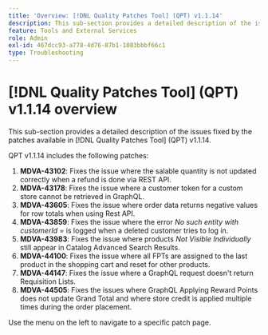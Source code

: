```yaml
---
title: 'Overview: [!DNL Quality Patches Tool] (QPT) v1.1.14'
description: This sub-section provides a detailed description of the issues fixed by the patches available in [!DNL Quality Patches Tool] (QPT) v1.1.14.
feature: Tools and External Services
role: Admin
exl-id: 467dcc93-a778-4d76-87b1-1083bbbf66c1
type: Troubleshooting
---
```

# [!DNL Quality Patches Tool] (QPT) v1.1.14 overview

This sub-section provides a detailed description of the issues fixed by the patches available in [!DNL Quality Patches Tool] (QPT) v1.1.14.

QPT v1.1.14 includes the following patches:

1. **MDVA-43102**: Fixes the issue where the salable quantity is not updated correctly when a refund is done via REST API.
1. **MDVA-43178**: Fixes the issue where a customer token for a custom store cannot be retrieved in GraphQL.
1. **MDVA-43605**: Fixes the issue where order data returns negative values for row totals when using Rest API.
1. **MDVA-43859**: Fixes the issue where the error *No such entity with customerId =* is logged when a deleted customer tries to log in.
1. **MDVA-43983**: Fixes the issue where products *Not Visible Individually* still appear in Catalog Advanced Search Results.
1. **MDVA-44100**: Fixes the issue where all FPTs are assigned to the last product in the shopping cart and reset for other products.
1. **MDVA-44147**: Fixes the issue where a GraphQL request doesn't return Requisition Lists.
1. **MDVA-44505**: Fixes the issues where GraphQL Applying Reward Points does not update Grand Total and where store credit is applied multiple times during the order placement.

Use the menu on the left to navigate to a specific patch page.
